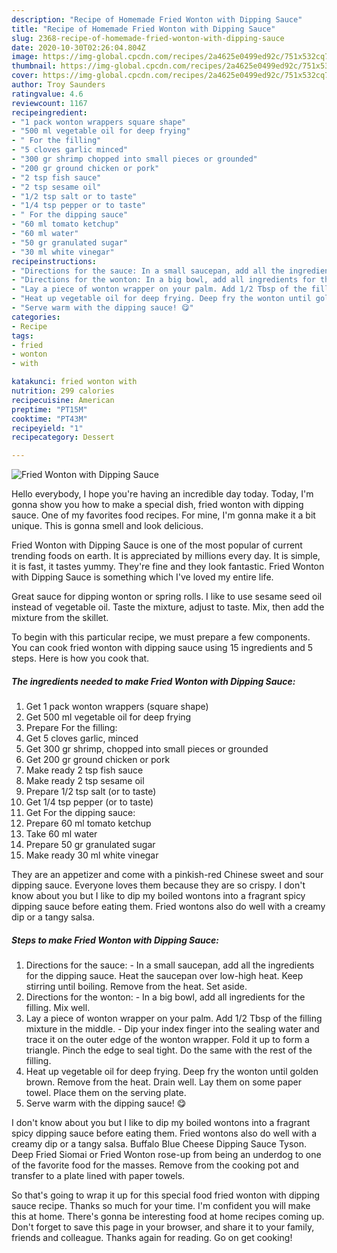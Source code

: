 ```yaml
---
description: "Recipe of Homemade Fried Wonton with Dipping Sauce"
title: "Recipe of Homemade Fried Wonton with Dipping Sauce"
slug: 2368-recipe-of-homemade-fried-wonton-with-dipping-sauce
date: 2020-10-30T02:26:04.804Z
image: https://img-global.cpcdn.com/recipes/2a4625e0499ed92c/751x532cq70/fried-wonton-with-dipping-sauce-recipe-main-photo.jpg
thumbnail: https://img-global.cpcdn.com/recipes/2a4625e0499ed92c/751x532cq70/fried-wonton-with-dipping-sauce-recipe-main-photo.jpg
cover: https://img-global.cpcdn.com/recipes/2a4625e0499ed92c/751x532cq70/fried-wonton-with-dipping-sauce-recipe-main-photo.jpg
author: Troy Saunders
ratingvalue: 4.6
reviewcount: 1167
recipeingredient:
- "1 pack wonton wrappers square shape"
- "500 ml vegetable oil for deep frying"
- " For the filling"
- "5 cloves garlic minced"
- "300 gr shrimp chopped into small pieces or grounded"
- "200 gr ground chicken or pork"
- "2 tsp fish sauce"
- "2 tsp sesame oil"
- "1/2 tsp salt or to taste"
- "1/4 tsp pepper or to taste"
- " For the dipping sauce"
- "60 ml tomato ketchup"
- "60 ml water"
- "50 gr granulated sugar"
- "30 ml white vinegar"
recipeinstructions:
- "Directions for the sauce: In a small saucepan, add all the ingredients for the dipping sauce. Heat the saucepan over low-high heat. Keep stirring until boiling. Remove from the heat. Set aside."
- "Directions for the wonton: In a big bowl, add all ingredients for the filling. Mix well."
- "Lay a piece of wonton wrapper on your palm. Add 1/2 Tbsp of the filling mixture in the middle.  Dip your index finger into the sealing water and trace it on the outer edge of the wonton wrapper. Fold it up to form a triangle. Pinch the edge to seal tight. Do the same with the rest of the filling."
- "Heat up vegetable oil for deep frying. Deep fry the wonton until golden brown. Remove from the heat. Drain well. Lay them on some paper towel. Place them on the serving plate."
- "Serve warm with the dipping sauce! 😋"
categories:
- Recipe
tags:
- fried
- wonton
- with

katakunci: fried wonton with 
nutrition: 299 calories
recipecuisine: American
preptime: "PT15M"
cooktime: "PT43M"
recipeyield: "1"
recipecategory: Dessert

---
```



![Fried Wonton with Dipping Sauce](https://img-global.cpcdn.com/recipes/2a4625e0499ed92c/751x532cq70/fried-wonton-with-dipping-sauce-recipe-main-photo.jpg)

Hello everybody, I hope you're having an incredible day today. Today, I'm gonna show you how to make a special dish, fried wonton with dipping sauce. One of my favorites food recipes. For mine, I'm gonna make it a bit unique. This is gonna smell and look delicious.

Fried Wonton with Dipping Sauce is one of the most popular of current trending foods on earth. It is appreciated by millions every day. It is simple, it is fast, it tastes yummy. They're fine and they look fantastic. Fried Wonton with Dipping Sauce is something which I've loved my entire life.

Great sauce for dipping wonton or spring rolls. I like to use sesame seed oil instead of vegetable oil. Taste the mixture, adjust to taste. Mix, then add the mixture from the skillet.


To begin with this particular recipe, we must prepare a few components. You can cook fried wonton with dipping sauce using 15 ingredients and 5 steps. Here is how you cook that.

<!--inarticleads1-->

##### The ingredients needed to make Fried Wonton with Dipping Sauce:

1. Get 1 pack wonton wrappers (square shape)
1. Get 500 ml vegetable oil for deep frying
1. Prepare  For the filling:
1. Get 5 cloves garlic, minced
1. Get 300 gr shrimp, chopped into small pieces or grounded
1. Get 200 gr ground chicken or pork
1. Make ready 2 tsp fish sauce
1. Make ready 2 tsp sesame oil
1. Prepare 1/2 tsp salt (or to taste)
1. Get 1/4 tsp pepper (or to taste)
1. Get  For the dipping sauce:
1. Prepare 60 ml tomato ketchup
1. Take 60 ml water
1. Prepare 50 gr granulated sugar
1. Make ready 30 ml white vinegar


They are an appetizer and come with a pinkish-red Chinese sweet and sour dipping sauce. Everyone loves them because they are so crispy. I don&#39;t know about you but I like to dip my boiled wontons into a fragrant spicy dipping sauce before eating them. Fried wontons also do well with a creamy dip or a tangy salsa. 

<!--inarticleads2-->

##### Steps to make Fried Wonton with Dipping Sauce:

1. Directions for the sauce: - In a small saucepan, add all the ingredients for the dipping sauce. Heat the saucepan over low-high heat. Keep stirring until boiling. Remove from the heat. Set aside.
1. Directions for the wonton: - In a big bowl, add all ingredients for the filling. Mix well.
1. Lay a piece of wonton wrapper on your palm. Add 1/2 Tbsp of the filling mixture in the middle.  - Dip your index finger into the sealing water and trace it on the outer edge of the wonton wrapper. Fold it up to form a triangle. Pinch the edge to seal tight. Do the same with the rest of the filling.
1. Heat up vegetable oil for deep frying. Deep fry the wonton until golden brown. Remove from the heat. Drain well. Lay them on some paper towel. Place them on the serving plate.
1. Serve warm with the dipping sauce! 😋


I don&#39;t know about you but I like to dip my boiled wontons into a fragrant spicy dipping sauce before eating them. Fried wontons also do well with a creamy dip or a tangy salsa. Buffalo Blue Cheese Dipping Sauce Tyson. Deep Fried Siomai or Fried Wonton rose-up from being an underdog to one of the favorite food for the masses. Remove from the cooking pot and transfer to a plate lined with paper towels. 

So that's going to wrap it up for this special food fried wonton with dipping sauce recipe. Thanks so much for your time. I'm confident you will make this at home. There's gonna be interesting food at home recipes coming up. Don't forget to save this page in your browser, and share it to your family, friends and colleague. Thanks again for reading. Go on get cooking!
